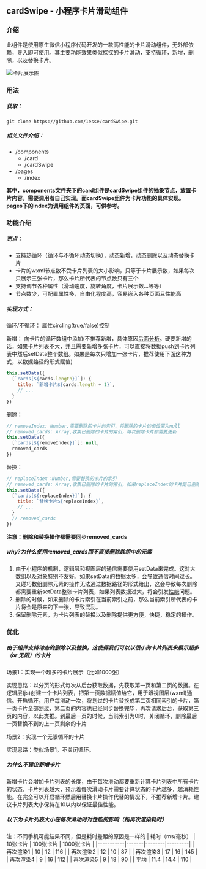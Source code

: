 ## cardSwipe - 小程序卡片滑动组件
### 介绍
此组件是使用原生微信小程序代码开发的一款高性能的卡片滑动组件，无外部依赖，导入即可使用。其主要功能效果类似探探的卡片滑动，支持循环，新增，删除，以及替换卡片。

![卡片展示图](https://github.com/1esse/images/blob/master/a65583bbb3e31de34f68304baa18fdbd.gif)

### 用法
##### 获取：
```
git clone https://github.com/1esse/cardSwipe.git
```
##### 相关文件介绍：
- /components 
  - /card
  - /cardSwipe
- /pages
  - /index
  
**其中，components文件夹下的card组件是cardSwipe组件的[抽象节点](https://developers.weixin.qq.com/miniprogram/dev/framework/custom-component/generics.html)，放置卡片内容，需要调用者自己实现。而cardSwipe组件为卡片功能的具体实现。pages下的index为调用组件的页面，可供参考。**

### 功能介绍
##### 亮点：
- 支持热循环（循环与不循环动态切换），动态新增，动态删除以及动态替换卡片
- 卡片的wxml节点数不受卡片列表的大小影响，只等于卡片展示数，如果每次只展示三张卡片，那么卡片所代表的节点数只有三个
- 支持调节各种属性（滑动速度，旋转角度，卡片展示数...等等）
- 节点数少，可配置属性多，自由化程度高，容易嵌入各种页面且性能高
##### 实现方式：
循环/不循环： 属性circling(true/false)控制

新增： 向卡片的循环数组中添加(不推荐新增，具体原因[后面分析](#%E4%B8%BA%E4%BB%80%E4%B9%88%E4%B8%8D%E5%BB%BA%E8%AE%AE%E6%96%B0%E5%A2%9E%E5%8D%A1%E7%89%87)。硬要新增的话，如果卡片列表不大，并且需要新增多张卡片，可以直接将数据push到卡片列表中然后setData整个数组。如果是每次只增加一张卡片，推荐使用下面这种方式，以数据路径的形式赋值)
```js
this.setData({
  [`cards[${cards.length}]`]: {
    title: `新增卡片${cards.length + 1}`,
    // ...
  }
})
```
删除：
```js
// removeIndex: Number,需要删除的卡片的索引，将删除的卡片的值设置为null
// removed_cards: Array,收集已删除的卡片的索引，每次删除卡片都需要更新
this.setData({
  [`cards[${removeIndex}]`]: null,
  removed_cards
})
```
替换：
```js
// replaceIndex：Number,需要替换的卡片的索引
// removed_cards: Array,收集已删除的卡片的索引，如果replaceIndex的卡片是已删除的卡片的话，需要将该卡片索引移出removed_cards
this.setData({
  [`cards[${replaceIndex}]`]: {
    title: `替换卡片${replaceIndex}`,
    // ...
  }
  // removed_cards
})
```
**注意：删除和替换操作都需要同步removed_cards**
##### why?为什么使用removed_cards而不直接删除数组中的元素
1. 由于小程序的机制，逻辑层和视图层的通信需要使用setData来完成。这对大数组以及对象特别不友好。如果setData的数据太多，会导致通信时间过长。又碰巧数组删除元素的操作无法通过数据路径的形式给出，这会导致每次删除都需要重新setData整张卡片列表，如果列表数据过大，将会引发[性能](https://developers.weixin.qq.com/miniprogram/dev/framework/audits/performance.html)问题。
2. 删除的时候，如果删除的卡片索引在当前索引之前，那么当前索引所代表的卡片将会是原来的下一张，导致混乱。
3. 保留删除元素，为卡片列表的替换以及删除提供更方便，快捷，稳定的操作。
### 优化
##### 由于组件支持动态的删除以及替换，这使得我们可以以很小的卡片列表来展示超多（or 无限）的卡片
场景1：实现一个超多的卡片展示（比如1000张）

实现思路：以分页的形式每次从后台获取数据，先获取第一页和第二页的数据。在逻辑层(js)创建一个卡片列表，把第一页数据赋值给它，用于跟视图层(wxml)通信。开启循环，用户每滑动一次，将划过的卡片替换成第二页相同索引的卡片，第一页卡片全部划过，第二页的内容也已经同步替换完毕，再次请求后台，获取第三页的内容，以此类推。到最后一页的时候，当前索引为0时，关闭循环，删除最后一页替换不到的上一页剩余的卡片

场景2：实现一个无限循环的卡片

实现思路：类似场景1。不关闭循环。
##### 为什么不建议新增卡片
新增卡片会增加卡片列表的长度，由于每次滑动都要重新计算卡片列表中所有卡片的状态，卡片列表越大，预示着每次滑动卡片需要计算状态的卡片越多，越消耗性能。在完全可以开启循环然后用替换卡片操作代替的情况下，不推荐新增卡片。建议卡片列表大小保持在10以内以保证最佳性能。
##### 以下为卡片列表大小在每次滑动时对性能的影响（指再次渲染耗时）
注：不同手机可能结果不同，但是耗时差距的原因是一样的
| 耗时（ms/毫秒） | 10张卡片 | 100张卡片 | 1000张卡片 |
|-----------|-------|--------|---------|
| 再次渲染1     | 10    | 12     | 116     |
| 再次渲染2     | 12    | 10     | 87      |
| 再次渲染3     | 17    | 16     | 145     |
| 再次渲染4     | 9     | 16     | 112     |
| 再次渲染5     | 9     | 18     | 90      |
| 平均        | 11\.4 | 14\.4  | 110     |
